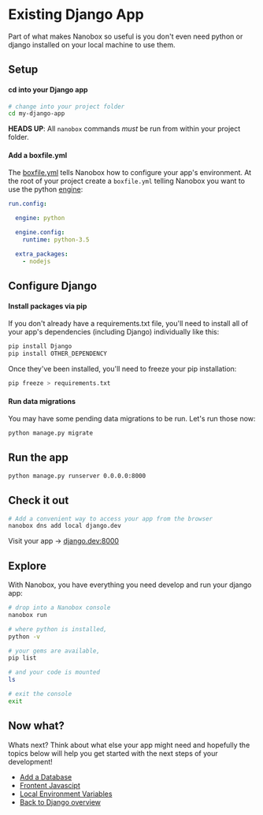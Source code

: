 # Existing Django App
Part of what makes Nanobox so useful is you don't even need python or django installed on your local machine to use them.

## Setup

#### cd into your Django app

```bash
# change into your project folder
cd my-django-app
```

**HEADS UP**: All `nanobox` commands *must* be run from within your project folder.

#### Add a boxfile.yml
The <a href="https://docs.nanobox.io/boxfile/" target="\_blank">boxfile.yml</a> tells Nanobox how to configure your app's environment. At the root of your project create a `boxfile.yml` telling Nanobox you want to use the python <a href="https://docs.nanobox.io/engines/" target="\_blank">engine</a>:

<div class="meta" data-method="configFile" data-params="boxfile.yml"></div>

```yaml
run.config:

  engine: python

  engine.config:
    runtime: python-3.5

  extra_packages:
    - nodejs

```

## Configure Django

#### Install packages via pip
If you don't already have a requirements.txt file, you'll need to install all of your app's dependencies (including Django) individually like this:

```bash
pip install Django
pip install OTHER_DEPENDENCY
```

Once they've been installed, you'll need to freeze your pip installation:

```bash
pip freeze > requirements.txt
```

#### Run data migrations

You may have some pending data migrations to be run. Let's run those now:

```bash
python manage.py migrate
```

## Run the app

```bash
python manage.py runserver 0.0.0.0:8000
```

## Check it out

```bash
# Add a convenient way to access your app from the browser
nanobox dns add local django.dev
```

Visit your app -> [django.dev:8000](http://django.dev:8000)

## Explore

With Nanobox, you have everything you need develop and run your django app:

```bash
# drop into a Nanobox console
nanobox run

# where python is installed,
python -v

# your gems are available,
pip list

# and your code is mounted
ls

# exit the console
exit
```

## Now what?
Whats next? Think about what else your app might need and hopefully the topics below will help you get started with the next steps of your development!

* [Add a Database](/python/django/add-a-database)
* [Frontent Javascipt](/python/django/frontend-javascript)
* [Local Environment Variables](/python/django/local-evars)
* [Back to Django overview](/python/django)
